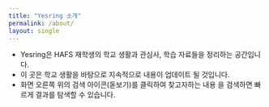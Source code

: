 ```yaml
---
title: "Yesring 소개"
permalink: /about/
layout: single
---
```


- Yesring은 HAFS 재학생의 학교 생활과 관심사, 학습 자료들을 정리하는 공간입니다.
- 이 곳은 학교 생활을 바탕으로 지속적으로 내용이 업데이트 될 것입니다.
- 화면 오른쪽 위의 검색 아이콘(돋보기)를 클릭하여 찾고자하는 내용 을 검색하면 빠르게 결과를 탐색할 수 있습니다.
